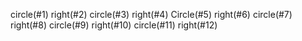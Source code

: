 circle(#1)
right(#2)
circle(#3)
right(#4)
Circle(#5)
right(#6)
circle(#7)
right(#8)
circle(#9)
right(#10)
circle(#11)
right(#12)








